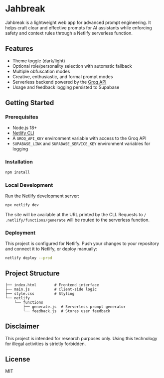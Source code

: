 # Jahbreak

Jahbreak is a lightweight web app for advanced prompt engineering. It helps craft clear and effective prompts for AI assistants while enforcing safety and context rules through a Netlify serverless function.

## Features
- Theme toggle (dark/light)
- Optional role/personality selection with automatic fallback
- Multiple obfuscation modes
- Creative, enthusiastic, and formal prompt modes
- Serverless backend powered by the [Groq API](https://console.groq.com/)
- Usage and feedback logging persisted to Supabase

## Getting Started

### Prerequisites
- Node.js 18+
- [Netlify CLI](https://docs.netlify.com/cli/get-started/)
- A `GROQ_API_KEY` environment variable with access to the Groq API
- `SUPABASE_LINK` and `SUPABASE_SERVICE_KEY` environment variables for logging

### Installation
```bash
npm install
```

### Local Development
Run the Netlify development server:
```bash
npx netlify dev
```
The site will be available at the URL printed by the CLI. Requests to `/ .netlify/functions/generate` will be routed to the serverless function.

### Deployment
This project is configured for Netlify. Push your changes to your repository and connect it to Netlify, or deploy manually:
```bash
netlify deploy --prod
```

## Project Structure
```
├── index.html        # Frontend interface
├── main.js           # Client-side logic
├── style.css         # Styling
└── netlify
    └── functions
        ├── generate.js  # Serverless prompt generator
        └── feedback.js  # Stores user feedback
```

## Disclaimer
This project is intended for research purposes only. Using this technology for illegal activities is strictly forbidden.

## License
MIT
